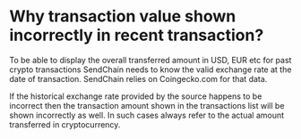 # Why transaction value shown incorrectly in recent transaction?

To be able to display the overall transferred amount in USD, EUR etc for past crypto transactions SendChain needs to know the valid exchange rate at the date of transaction. SendChain relies on Coingecko.com for that data.

If the historical exchange rate provided by the source happens to be incorrect then the transaction amount shown in the transactions list will be shown incorrectly as well. In such cases always refer to the actual amount transferred in cryptocurrency.

